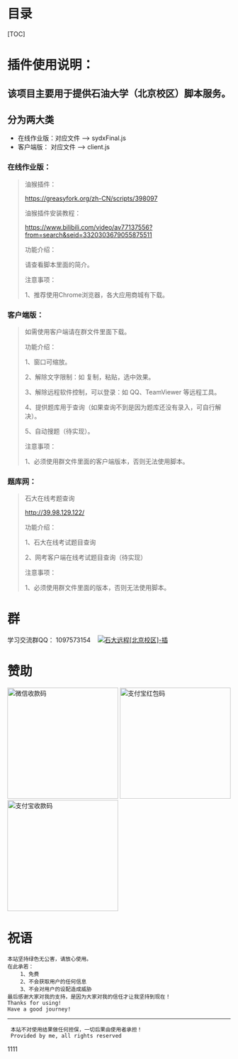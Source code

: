 # 目录

[TOC]



# 插件使用说明：

## 该项目主要用于提供石油大学（北京校区）脚本服务。



## 分为两大类

-  在线作业版：对应文件 --> sydxFinal.js
-  客户端版：    对应文件 --> client.js



### 在线作业版：

> 油猴插件：
>
> https://greasyfork.org/zh-CN/scripts/398097
>
> 油猴插件安装教程：
>
> https://www.bilibili.com/video/av77137556?from=search&seid=3320303679055875511
>
> 功能介绍：
>
> 	请查看脚本里面的简介。
>
> 注意事项：
>
> 	1、推荐使用Chrome浏览器，各大应用商城有下载。



### 客户端版：

> 如需使用客户端请在群文件里面下载。
>
> 功能介绍：
>
> 	1、窗口可缩放。
> 	
> 	2、解除文字限制：如 复制，粘贴，选中效果。
> 	
> 	3、解除远程软件控制，可以登录：如 QQ、TeamViewer 等远程工具。
> 	
> 	4、提供题库用于查询（如果查询不到是因为题库还没有录入，可自行解决）。
> 	
> 	5、自动搜题（待实现）。
>
> 注意事项：
>
> 	1、必须使用群文件里面的客户端版本，否则无法使用脚本。



### 题库网：

> 石大在线考题查询
>
> http://39.98.129.122/
>
> 功能介绍：
>
> 	1、石大在线考试题目查询
> 	
> 	2、网考客户端在线考试题目查询（待实现）
>
> 注意事项：
>
> 	1、必须使用群文件里面的版本，否则无法使用脚本。



# 群

<p>
    学习交流群QQ：
    <span style="user-select:all;">1097573154</span>
    &nbsp;&nbsp;
    <span >
        <a target="_blank" draggable="false" href="//shang.qq.com/wpa/qunwpa?idkey=cc57d6d510e9185aa4643444290f7e7b0d6d36143a8c63e416b09f92c2df8698">        
            <img border="0" draggable="false" src="http://pub.idqqimg.com/wpa/images/group.png" alt="石大远程[北京校区]-插" title="石大远程[北京校区]-插">
    </a>
</span> 
</p>





# 赞助

<img src="https://ilh-github.github.io/sydx/wx.d11c43d.png" alt="微信收款码"  width="250px">

<img src="https://ilh-github.github.io/sydx/zfbhb.c9260fb.jpg" alt="支付宝红包码"  width="250px" >

<img src="https://ilh-github.github.io/sydx/zfb.26b5c28.jpg" alt="支付宝收款码"  width="250px" >



# 祝语

```
本站坚持绿色无公害，请放心使用。
在此承若：
    1、免费
    2、不会获取用户的任何信息
    3、不会对用户的设配造成威胁
最后感谢大家对我的支持，是因为大家对我的信任才让我坚持到现在！
Thanks for using!
Have a good journey!
```

------



```
 本站不对使用结果做任何担保，一切后果由使用者承担！
 Provided by me, all rights reserved
```
1111

